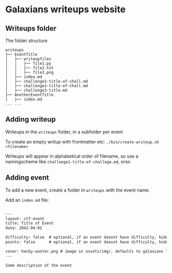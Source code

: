# Galaxians writeups website

## Writeups folder

The folder structure
```
writeups
├── EventTitle
│   ├── writeupfiles
│   │   ├── file1.py
│   │   ├── file2.txt
│   │   ├── file3.png
│   ├── index.md
│   ├── challenge1-title-of-chall.md
│   ├── challenge2-title-of-chall.md
│   ├── challenge3-title.md
├── AnotherEventTitle
│   ├── index.md
... ...
```

## Adding writeup
Writeups in the `writeups` folder, in a subfolder per event

To create an empty writup with frontmatter etc: `./bin/create-writeup.sh <filename>`

Writeups will appear in alphabetical order of filename, so use a namingscheme like `challenge1-title-of-challege.md`, orso

## Adding event
To add a new event, create a folder in `writeups` with the event name.

Add an `index.md` file:

```markdown

---
layout: ctf-event
title: Title of Event
date: 2042-04-02

difficulty: false  # optional, if an event doesnt have difficulty, hide it from table
points: false      # optional, if an event doesnt have difficulty, hide it from table

cover: hacky-easter.png # image in assets/img/, defaults to galaxians logo
---

Some description of the event

```


